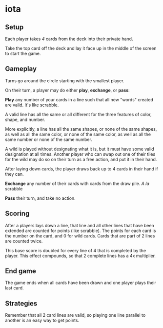 # iota

## Setup

Each player takes *4* cards from the deck into their private hand.

Take the top card off the deck and lay it face up in the middle of the screen to start the game.

## Gameplay

Turns go around the circle starting with the smallest player.

On their turn, a player may do either **play**, **exchange**, or **pass**:

**Play** any number of your cards in a line such that all new "words" created are valid. It's like scrabble.

A valid line has all the same or all different for the three features of color, shape, and number.

More explicitly, a line has all the same shapes, or none of the same shapes, as well as all the same color, or none of the same color, as well as all the same number or none of the same number.

A wild is played without designating what it is, but it must have some valid designation at all times. Another player who can swap out one of their tiles for the wild may do so on their turn as a free action, and put it in their hand.

After laying down cards, the player draws back up to 4 cards in their hand if they can.

**Exchange** any number of their cards with cards from the draw pile. _A la_ scrabble

**Pass** their turn, and take no action.

## Scoring

After a players lays down a line, that line and all other lines that have been extended are counted for points (like scrabble). The points for each card is the number on the card, and 0 for wild cards. Cards that are part of 2 lines are counted twice.

This base score is doubled for every line of 4 that is completed by the player. This effect compounds, so that 2 complete lines has a 4x multiplier.

## End game

The game ends when all cards have been drawn and one player plays their last card.

## Strategies

Remember that all 2 card lines are valid, so playing one line parallel to another is an easy way to get points.
